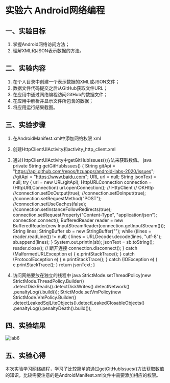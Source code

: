 # 实验六 Android网络编程

## 一、实验目标

1. 掌握Android网络访问方法；
2. 理解XML和JSON表示数据的方法。

## 二、实验内容

1. 在个人目录中创建一个表示数据的XML或JSON文件；
2. 数据文件代码提交之后从GitHub获取文件URL；
3. 在应用中通过网络编程访问GitHub的数据文件；
4. 在应用中解析并显示文件所包含的数据；
5. 将应用运行结果截图。

## 三、实验步骤

1. 在AndroidManifest.xml中添加网络权限
  xml
    <uses-permission android:name="android.permission.ACCESS_NETWORK_STATE" />
    <uses-permission android:name="android.permission.INTERNET"/>
    
2. 创建HttpClientUIActivity和activity_http_client.xml

3. 通过HttpClientUIActivity中getGitHubIssues()方法来获取数值。
  java
  private String getGitHubIssues() {
        String gitApi = "https://api.github.com/repos/hzuapps/android-labs-2020/issues";
        //gitApi = "https://www.baidu.com";
        URL url = null;
        String jsonText = null;
        try {
            url = new URL(gitApi);
            HttpURLConnection connection = (HttpURLConnection) url.openConnection();
            // HttpClient
            // OKHttp
            //connection.setDoOutput(true);
            //connection.setDoInput(true);
            //connection.setRequestMethod("POST");
            //connection.setUseCaches(false);
            //connection.setInstanceFollowRedirects(true);
            connection.setRequestProperty("Content-Type", "application/json");
            connection.connect();
            BufferedReader reader = new BufferedReader(new
                    InputStreamReader(connection.getInputStream()));
            String lines;
            StringBuffer sb = new StringBuffer("");
            while ((lines = reader.readLine()) != null) {
                lines = URLDecoder.decode(lines, "utf-8");
                sb.append(lines);
            }
            System.out.println(sb);
            jsonText = sb.toString();
            reader.close();
            // 断开连接
            connection.disconnect();
        } catch (MalformedURLException e) {
            e.printStackTrace();
        } catch (ProtocolException e) {
            e.printStackTrace();
        } catch (IOException e) {
            e.printStackTrace();
        }
        return jsonText;
    }
    
4. 访问网络要放在独立的线程中
  java
        StrictMode.setThreadPolicy(new StrictMode.ThreadPolicy.Builder()
                .detectDiskReads().detectDiskWrites().detectNetwork()
                .penaltyLog().build());
        StrictMode.setVmPolicy(new StrictMode.VmPolicy.Builder()
                .detectLeakedSqlLiteObjects().detectLeakedClosableObjects()
                .penaltyLog().penaltyDeath().build());
                
## 四、实验结果
![lab6](https://raw.githubusercontent.com/xyl123580/android-labs-2020/master/students/net1814080903110/lab6.png)

## 五、实验心得
  本次实验学习网络编程，学习了比较简单的通过getGitHubIssues()方法获取数值的知识，比较需要注意的是AndroidManifest.xml文件中需要添加相应的权限。
